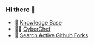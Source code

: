 ### Hi there 👋

- 📖 [Knowledge Base](https://kb.offsec.nl)
- 🧑‍🍳 [CyberChef](https://cyberchef.offsec.nl)
- 👀 [Search Active Github Forks](https://saf.offsec.nl)
